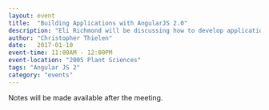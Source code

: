 ```yaml
---
layout: event
title:  "Building Applications with AngularJS 2.0"
description: "Eli Richmond will be discussing how to develop applications using AngularJS 2.0."
author: "Christopher Thielen"
date:   2017-01-10
event-time: 11:00AM - 12:00PM
event-location: "2005 Plant Sciences"
tags: "Angular JS 2"
category: "events"
---
```


Notes will be made available after the meeting.
